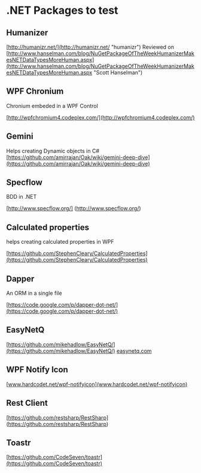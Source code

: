# .NET Packages to test

## Humanizer

[http://humanizr.net/](http://humanizr.net/ "humanizr")
Reviewed on [http://www.hanselman.com/blog/NuGetPackageOfTheWeekHumanizerMakesNETDataTypesMoreHuman.aspx](http://www.hanselman.com/blog/NuGetPackageOfTheWeekHumanizerMakesNETDataTypesMoreHuman.aspx "Scott Hanselman")


##  WPF Chronium

Chronium embeded in a WPF Control

[http://wpfchromium4.codeplex.com/](http://wpfchromium4.codeplex.com/)

## Gemini

Helps creating Dynamic objects in C#
[https://github.com/amirrajan/Oak/wiki/gemini-deep-dive](https://github.com/amirrajan/Oak/wiki/gemini-deep-dive)

## Specflow

BDD in .NET

[http://www.specflow.org/] (http://www.specflow.org/)

## Calculated properties

helps creating calculated properties in WPF

[https://github.com/StephenCleary/CalculatedProperties](https://github.com/StephenCleary/CalculatedProperties)

## Dapper

An ORM in a single file

[https://code.google.com/p/dapper-dot-net/](https://code.google.com/p/dapper-dot-net/)

## EasyNetQ

[https://github.com/mikehadlow/EasyNetQ/](https://github.com/mikehadlow/EasyNetQ/)
[easynetq.com](easynetq.com)

## WPF Notify Icon

[www.hardcodet.net/wpf-notifyicon](www.hardcodet.net/wpf-notifyicon)

## Rest Client

[https://github.com/restsharp/RestSharp] (https://github.com/restsharp/RestSharp)

## Toastr

[https://github.com/CodeSeven/toastr](https://github.com/CodeSeven/toastr)
